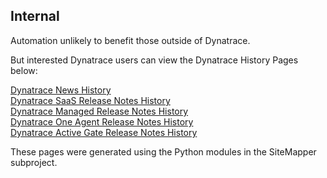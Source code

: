 ## Internal

Automation unlikely to benefit those outside of Dynatrace.

But interested Dynatrace users can view the Dynatrace History Pages below: 

[Dynatrace News History](https://dynatrace-dave-mauney.github.io/Automation/dynatrace_news_history.html)  
[Dynatrace SaaS Release Notes History](https://dynatrace-dave-mauney.github.io/Automation/dynatrace_saas_release_notes_history.html)  
[Dynatrace Managed Release Notes History](https://dynatrace-dave-mauney.github.io/Automation/dynatrace_managed_release_notes_history.html)  
[Dynatrace One Agent Release Notes History](https://dynatrace-dave-mauney.github.io/Automation/dynatrace_one_agent_release_notes_history.html)  
[Dynatrace Active Gate Release Notes History](https://dynatrace-dave-mauney.github.io/Automation/dynatrace_active_gate_release_notes_history.html)  

These pages were generated using the Python modules in the SiteMapper subproject.



